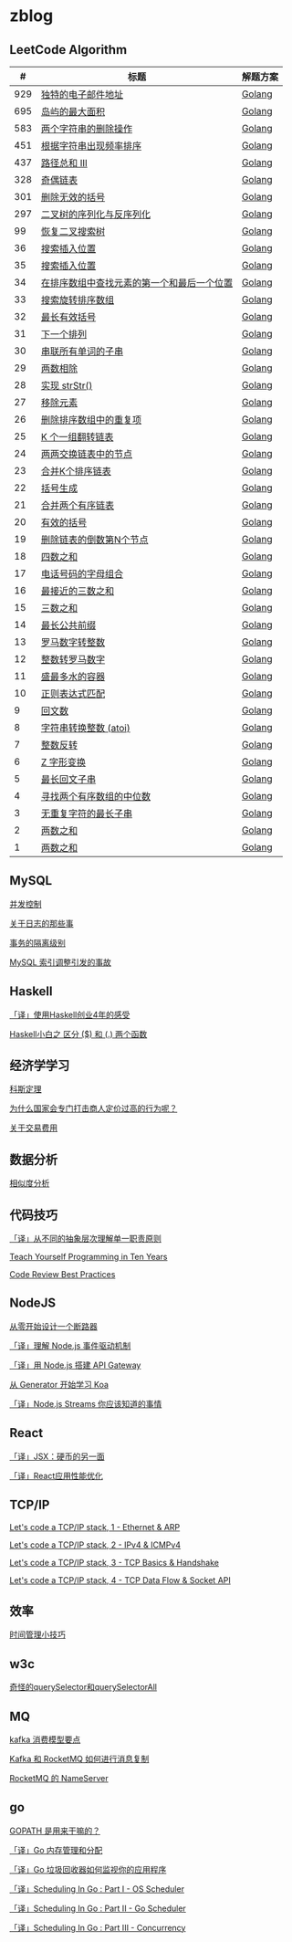 # zblog

## LeetCode Algorithm

| # | 标题 | 解题方案 |
|---| ----- | -------- |
|929|[独特的电子邮件地址](https://leetcode-cn.com/problems/unique-email-addresses/) | [Golang](./content/blog/algorithm/929.md) 
|695|[岛屿的最大面积](https://leetcode-cn.com/problems/max-area-of-island/) | [Golang](./content/blog/algorithm/695.md) 
|583|[两个字符串的删除操作](https://leetcode-cn.com/problems/delete-operation-for-two-strings/) | [Golang](./content/blog/algorithm/583.md) |
|451|[根据字符串出现频率排序](https://leetcode-cn.com/problems/sort-characters-by-frequency/) | [Golang](./content/blog/algorithm/451.md) |
|437|[路径总和 III](https://leetcode-cn.com/problems/pa-sum-iii/) | [Golang](./content/blog/algorithm/437.md) |
|328|[奇偶链表](https://leetcode-cn.com/problems/odd-even-linked-list/) | [Golang](./content/blog/algorithm/328.md) |
|301|[删除无效的括号](https://leetcode-cn.com/problems/remove-invalid-parentheses/) | [Golang](./content/blog/algorithm/301.md) |
|297|[二叉树的序列化与反序列化](https://leetcode-cn.com/problems/serialize-and-deserialize-binary-tree/)  | [Golang](./content/blog/algorithm/297.md)|
|99|[恢复二叉搜索树](https://leetcode-cn.com/problems/recover-binary-search-tree/)| [Golang](./content/blog/algorithm/99.md)|
|36|[搜索插入位置](https://leetcode-cn.com/problems/valid-sudoku/)| [Golang](./content/blog/algorithm/36.md)|
|35|[搜索插入位置](https://leetcode-cn.com/problems/search-insert-position/)| [Golang](./content/blog/algorithm/35.md)|
|34|[在排序数组中查找元素的第一个和最后一个位置](https://leetcode-cn.com/problems/find-first-and-last-position-of-element-in-sorted-array/)| [Golang](./content/blog/algorithm/34.md)|
|33|[搜索旋转排序数组](https://leetcode-cn.com/problems/search-in-rotated-sorted-array/)| [Golang](./content/blog/algorithm/33.md)|
|32|[最长有效括号](https://leetcode-cn.com/problems/longest-valid-parentheses/)| [Golang](./content/blog/algorithm/32.md)|
|31|[下一个排列](https://leetcode-cn.com/problems/next-permutation/)| [Golang](./content/blog/algorithm/31.md)|
|30|[串联所有单词的子串](https://leetcode-cn.com/problems/substring-with-concatenation-of-all-words/)| [Golang](./content/blog/algorithm/30.md)|
|29|[两数相除](https://leetcode-cn.com/problems/divide-two-integers/)| [Golang](./content/blog/algorithm/29.md)|
|28|[实现 strStr()](https://leetcode-cn.com/problems/implement-strstr/)| [Golang](./content/blog/algorithm/28.md)|
|27|[移除元素](https://leetcode-cn.com/problems/remove-element/)| [Golang](./content/blog/algorithm/27.md)|
|26|[删除排序数组中的重复项](https://leetcode-cn.com/problems/remove-duplicates-from-sorted-array/)| [Golang](./content/blog/algorithm/26.md)|
|25|[K 个一组翻转链表](https://leetcode-cn.com/problems/reverse-nodes-in-k-group/)| [Golang](./content/blog/algorithm/25.md)|
|24|[两两交换链表中的节点](https://leetcode-cn.com/problems/swap-nodes-in-pairs/)| [Golang](./content/blog/algorithm/24.md)|
|23|[合并K个排序链表](https://leetcode-cn.com/problems/merge-k-sorted-lists/)| [Golang](./content/blog/algorithm/23.md)|
|22|[括号生成](https://leetcode-cn.com/problems/generate-parentheses/)| [Golang](./content/blog/algorithm/22.md)|
|21|[合并两个有序链表](https://leetcode-cn.com/problems/merge-two-sorted-lists/)| [Golang](./content/blog/algorithm/21.md)|
|20|[有效的括号](https://leetcode-cn.com/problems/valid-parentheses/)| [Golang](./content/blog/algorithm/20.md)|
|19|[删除链表的倒数第N个节点](https://leetcode-cn.com/problems/remove-nth-node-from-end-of-list/)| [Golang](./content/blog/algorithm/19.md)|
|18|[四数之和](https://leetcode-cn.com/problems/4sum/)| [Golang](./content/blog/algorithm/18.md)|
|17|[电话号码的字母组合](https://leetcode-cn.com/problems/letter-combinations-of-a-phone-number/)| [Golang](./content/blog/algorithm/17.md)|
|16|[最接近的三数之和](https://leetcode-cn.com/problems/3sum-closest/)| [Golang](./content/blog/algorithm/16.md)|
|15|[三数之和](https://leetcode-cn.com/problems/3sum/)| [Golang](./content/blog/algorithm/15.md)|
|14|[最长公共前缀](https://leetcode-cn.com/problems/longest-common-prefix/)| [Golang](./content/blog/algorithm/14.md)|
|13|[罗马数字转整数](https://leetcode-cn.com/problems/roman-to-integer/)| [Golang](./content/blog/algorithm/13.md)|
|12|[整数转罗马数字](https://leetcode-cn.com/problems/integer-to-roman/)| [Golang](./content/blog/algorithm/12.md)|
|11|[盛最多水的容器](https://leetcode-cn.com/problems/container-with-most-water/)| [Golang](./content/blog/algorithm/11.md)|
|10|[正则表达式匹配](https://leetcode-cn.com/problems/regular-expression-matching/)| [Golang](./content/blog/algorithm/10.md)|
|9|[回文数](https://leetcode-cn.com/problems/palindrome-number/)| [Golang](./content/blog/algorithm/9.md)|
|8|[字符串转换整数 (atoi)](https://leetcode-cn.com/problems/string-to-integer-atoi/)| [Golang](./content/blog/algorithm/8.md)|
|7|[整数反转](https://leetcode-cn.com/problems/reverse-integer/)| [Golang](./content/blog/algorithm/7.md)|
|6|[Z 字形变换](https://leetcode-cn.com/problems/zigzag-conversion/submissions/)| [Golang](./content/blog/algorithm/6.md)|
|5|[最长回文子串](https://leetcode-cn.com/problems/longest-palindromic-substring/)| [Golang](./content/blog/algorithm/5.md)|
|4|[寻找两个有序数组的中位数](https://leetcode-cn.com/problems/median-of-two-sorted-arrays/)| [Golang](./content/blog/algorithm/4.md)|
|3|[无重复字符的最长子串](https://leetcode-cn.com/problems/longest-substring-without-repeating-characters/)| [Golang](./content/blog/algorithm/3.md)|
|2|[两数之和](https://leetcode-cn.com/problems/add-two-numbers/)| [Golang](./content/blog/algorithm/2.md)|
|1|[两数之和](https://leetcode-cn.com/problems/two-sum/)| [Golang](./content/blog/algorithm/1.md)|

## MySQL
[并发控制](./content/blog/mysql/lock.md)

[关于日志的那些事](./content/blog/mysql/log.md)

[事务的隔离级别](./content/blog/mysql/transaction.md)

[MySQL 索引调整引发的事故](./content/blog/tips/mysql_index.md)

## Haskell
[「译」使用Haskell创业4年的感受](./content/blog/haskell/feel.md)

[ Haskell小白之 区分 ($) 和 (.) 两个函数](./content/blog/haskell/function_symbol.md)

## 经济学学习
[科斯定理](./content/blog/economics/coase.md)

[为什么国家会专门打击商人定价过高的行为呢？](./content/blog/economics/consumer_surplus.md)

[关于交易费用](./content/blog/economics/transaction_coasts.md)

## 数据分析
[相似度分析](./content/blog/analysis/similarity.md)

## 代码技巧
[「译」从不同的抽象层次理解单一职责原则](./content/blog/code/single_responsibility.md)

[Teach Yourself Programming in Ten Years](./content/blog/review/21_days.md)

[Code Review Best Practices](./content/blog/review/code_review.md)

## NodeJS
[从零开始设计一个断路器](./content/blog/node/breaker.md)

[「译」理解 Node.js 事件驱动机制](./content/blog/node/event.md)

[「译」用 Node.js 搭建 API Gateway](./content/blog/node/gateway.md)

[从 Generator 开始学习 Koa](./content/blog/node/koa.md)

[「译」Node.js Streams 你应该知道的事情](./content/blog/node/stream.md)

## React
[「译」JSX：硬币的另一面](./content/blog/react/jsx.md)

[「译」React应用性能优化](./content/blog/react/performance.md)

## TCP/IP
[Let's code a TCP/IP stack, 1 - Ethernet & ARP](./content/blog/review/tcp/1.md)

[Let's code a TCP/IP stack, 2 - IPv4 & ICMPv4](./content/blog/review/tcp/2.md)

[Let's code a TCP/IP stack, 3 - TCP Basics & Handshake](./content/blog/review/tcp/3.md)

[Let's code a TCP/IP stack, 4 - TCP Data Flow & Socket API](./content/blog/review/tcp/4.md)

## 效率
[时间管理小技巧](./content/blog/tips/time.md)

## w3c
[奇怪的querySelector和querySelectorAll](./content/blog/w3c/index.md)

## MQ
[kafka 消费模型要点](./content/blog/mq/kafka_consumer.md)

[Kafka 和 RocketMQ 如何进行消息复制](./content/blog/mq/replication.md)

[RocketMQ 的 NameServer](./content/blog/mq/nameserver.md)

## go
[GOPATH 是用来干嘛的？](./content/blog/golang/gopath.md)

[「译」Go 内存管理和分配](./content/blog/golang/memory_allocate.md)

[「译」Go 垃圾回收器如何监视你的应用程序](./content/blog/golang/gc_watch.md)

[「译」Scheduling In Go : Part I - OS Scheduler](./content/blog/golang/os_schedule.md)

[「译」Scheduling In Go : Part II - Go Scheduler](./content/blog/golang/go_schedule.md)

[「译」Scheduling In Go : Part III - Concurrency](./content/blog/golang/concurrency.md)
